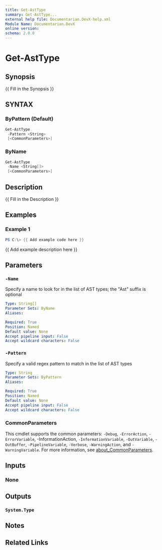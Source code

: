 ```yaml
---
title: Get-AstType
summary: Get-AstType...
external help file: Documentarian.DevX-help.xml
Module Name: Documentarian.DevX
online version:
schema: 2.0.0
---
```


# Get-AstType

## Synopsis

{{ Fill in the Synopsis }}

## SYNTAX

### ByPattern (Default)

```powershell
Get-AstType
 -Pattern <String>
 [<CommonParameters>]
```

### ByName

```powershell
Get-AstType
 -Name <String[]>
 [<CommonParameters>]
```

## Description

{{ Fill in the Description }}

## Examples

### Example 1

```powershell
PS C:\> {{ Add example code here }}
```

{{ Add example description here }}

## Parameters

### `-Name`

Specify a name to look for in the list of AST types; the "Ast" suffix is optional

```yaml
Type: String[]
Parameter Sets: ByName
Aliases:

Required: True
Position: Named
Default value: None
Accept pipeline input: False
Accept wildcard characters: False
```

### `-Pattern`

Specify a valid regex pattern to match in the list of AST types

```yaml
Type: String
Parameter Sets: ByPattern
Aliases:

Required: True
Position: Named
Default value: None
Accept pipeline input: False
Accept wildcard characters: False
```

### CommonParameters

This cmdlet supports the common parameters: `-Debug`, `-ErrorAction`, `-ErrorVariable`,
-InformationAction, `-InformationVariable`, `-OutVariable`, `-OutBuffer`, `-PipelineVariable`,
`-Verbose`, `-WarningAction`, and `-WarningVariable`. For more information, see
[about_CommonParameters](http://go.microsoft.com/fwlink/?LinkID=113216).

## Inputs

### None

## Outputs

### `System.Type`

## Notes

## Related Links
